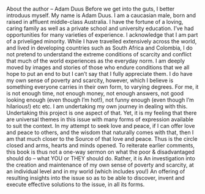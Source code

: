 About the author – Adam Duus Before we get into the guts, I better introduus myself. My name is Adam Duus. I am a caucasian male, born and raised in affluent middle-class Australia. I have the fortune of a loving, caring family as well as a private school and university education. I’ve had opportunities for many varieties of experience. I acknowledge that I am part of a priveliged minority. While I have travelled extensively across the world, and lived in developing countries such as South Africa and Colombia, I do not pretend to understand the extreme conditions of scarcity and conflict that much of the world experiences as the everyday norm. I am deeply moved by images and stories of those who endure conditions that we all hope to put an end to but I can’t say that I fully appreciate them. I do have my own sense of poverty and scarcity, however, which I believe is something everyone carries in their own form, to varying degrees. For me, it is not enough time, not enough money, not enough answers, not good looking enough (even though I’m hot!), not funny enough (even though I’m hilarious!) etc etc.  I am undertaking my own journey in dealing with this. Undertaking this project is one aspect of that. Yet, it is my feeling that there are universal themes in this issue with many forms of expression available to suit the context. In my attempt to seek love and peace, if I can offer love and peace to others, and the wisdom that naturally comes with that, then I am that much closer to the Source of that love and peace. Thus is the circle closed and arms, hearts and minds opened. To reiterate earlier comments, this book is thus not a one-way sermon on what the poor & disadvantaged should do – what YOU or THEY should do. Rather, it is An investigation into the creation and maintenance of my own sense of poverty and scarcity, at an individual level and in my world (which includes you!) An offering of resulting insights into the issue so as to be able to discover, invent and execute effective solutions to the issue, in all its forms.